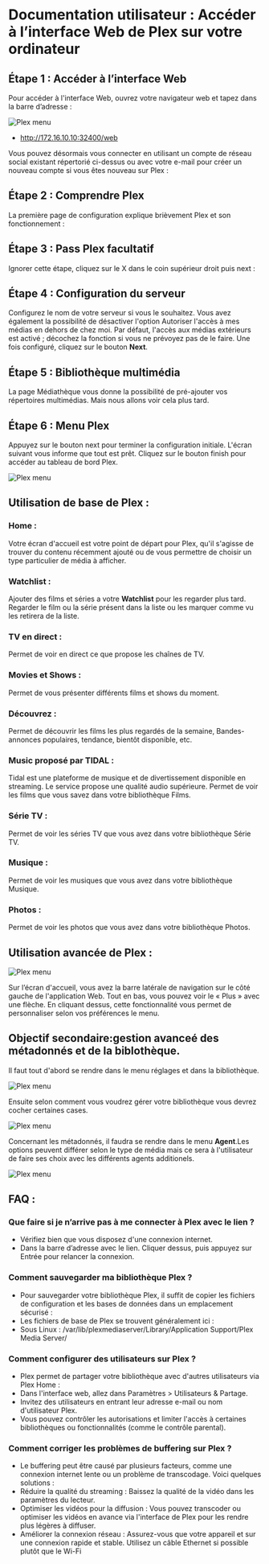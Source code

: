 # Documentation utilisateur : Accéder à l’interface Web de Plex sur votre ordinateur

## Étape 1 : Accéder à l’interface Web

Pour accéder à l'interface Web, ouvrez votre navigateur web et tapez dans la barre d’adresse :

![Plex menu](./IMAGES/Image3Plex.png)

- http://172.16.10.10:32400/web

Vous pouvez désormais vous connecter en utilisant un compte de réseau social existant répertorié ci-dessus ou avec votre e-mail pour créer un nouveau compte si vous êtes nouveau sur Plex :

## Étape 2 : Comprendre Plex

La première page de configuration explique brièvement Plex et son fonctionnement :

## Étape 3 : Pass Plex facultatif

Ignorer cette étape, cliquez sur le X dans le coin supérieur droit puis next :

## Étape 4 : Configuration du serveur

Configurez le nom de votre serveur si vous le souhaitez. Vous avez également la possibilité de désactiver l'option Autoriser l'accès à mes médias en dehors de chez moi. Par défaut, l'accès aux médias extérieurs est activé ; décochez la fonction si vous ne prévoyez pas de le faire.
Une fois configuré, cliquez sur le bouton **Next**.

## Étape 5 : Bibliothèque multimédia

La page Médiathèque vous donne la possibilité de pré-ajouter vos répertoires multimédias. Mais nous allons voir cela plus tard.

## Étape 6 : Menu Plex

Appuyez sur le bouton next pour terminer la configuration initiale. L'écran suivant vous informe que tout est prêt.
Cliquez sur le bouton finish pour accéder au tableau de bord Plex.

![Plex menu](./IMAGES/Image1Plex.png)

## Utilisation de base de Plex :

### Home : 
Votre écran d'accueil est votre point de départ pour Plex, qu'il s'agisse de trouver du contenu récemment ajouté ou de vous permettre de choisir un type particulier de média à afficher.

### Watchlist :
Ajouter des films et séries a votre **Watchlist** pour les regarder plus tard. Regarder le film ou la série présent dans la liste ou les marquer comme vu les retirera de la liste. 

### TV en direct : 
Permet de voir en direct ce que propose les chaînes de TV.

### Movies et Shows :
Permet de vous présenter différents films et shows du moment.

### Découvrez :
Permet de découvrir les films les plus regardés de la semaine, Bandes-annonces populaires, tendance, bientôt disponible, etc.

### Music proposé par TIDAL :
Tidal est une plateforme de musique et de divertissement disponible en streaming. Le service propose une qualité audio supérieure.
Permet de voir les films que vous savez dans votre bibliothèque Films.

### Série TV :
Permet de voir les séries TV que vous avez dans votre bibliothèque Série TV.

### Musique :
Permet de voir les musiques que vous avez dans votre bibliothèque Musique.

### Photos :
Permet de voir les photos que vous avez dans votre bibliothèque Photos.

## Utilisation avancée de Plex :

![Plex menu](./IMAGES/Image2Plex.png)

Sur l’écran d'accueil, vous avez la barre latérale de navigation sur le côté gauche de l'application Web. Tout en bas, vous pouvez voir le « Plus » avec une flèche.
En cliquant dessus, cette fonctionnalité vous permet de personnaliser selon vos préférences le menu.

## Objectif secondaire:gestion avanceé des métadonnés et de la biblothèque.

Il faut tout d'abord se rendre dans le menu réglages et dans la bibliothèque.

![Plex menu](./IMAGES/IMG_9215.jpeg)

Ensuite selon comment vous voudrez gérer votre bibliothèque vous devrez cocher certaines cases.

![Plex menu](./IMAGES/IMG_9217.jpeg)

Concernant les métadonnés, il faudra se rendre dans le menu **Agent**.Les options peuvent différer selon le type de média mais ce sera à l'utilisateur de faire ses choix avec les différents agents additionels.

![Plex menu](./IMAGES/IMG_9219.jpeg)

## FAQ :

### Que faire si je n’arrive pas à me connecter à Plex avec le lien ?
- Vérifiez bien que vous disposez  d'une connexion internet.
- Dans la barre d’adresse avec le lien. Cliquer dessus, puis appuyez sur Entrée pour relancer la connexion.

### Comment sauvegarder ma bibliothèque Plex ?
- Pour sauvegarder votre bibliothèque Plex, il suffit de copier les fichiers de configuration et les bases de données dans un emplacement sécurisé :
- Les fichiers de base de Plex se trouvent généralement ici :
- Sous Linux : /var/lib/plexmediaserver/Library/Application Support/Plex Media Server/

### Comment configurer des utilisateurs sur Plex ?
- Plex permet de partager votre bibliothèque avec d'autres utilisateurs via Plex Home :
- Dans l'interface web, allez dans Paramètres > Utilisateurs & Partage.
- Invitez des utilisateurs en entrant leur adresse e-mail ou nom d'utilisateur Plex.
- Vous pouvez contrôler les autorisations et limiter l'accès à certaines bibliothèques ou fonctionnalités (comme le contrôle parental).

### Comment corriger les problèmes de buffering sur Plex ?
- Le buffering peut être causé par plusieurs facteurs, comme une connexion internet lente ou un problème de transcodage. Voici quelques solutions :
- Réduire la qualité du streaming : Baissez la qualité de la vidéo dans les paramètres du lecteur.
- Optimiser les vidéos pour la diffusion : Vous pouvez transcoder ou optimiser les vidéos en avance via l'interface de Plex pour les rendre plus légères à diffuser.
- Améliorer la connexion réseau : Assurez-vous que votre appareil et sur une connexion rapide et stable. Utilisez un câble Ethernet si possible plutôt que le Wi-Fi


  



